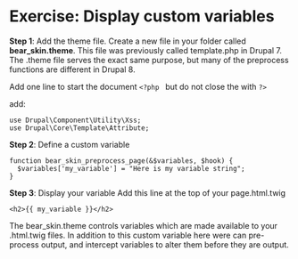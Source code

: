 # Exercise: Display custom variables

**Step 1**: Add the theme file.
Create a new file in your folder called **bear_skin.theme**. This file was previously called template.php in Drupal 7. The .theme file serves the exact same purpose, but many of the preprocess functions are different in Drupal 8.


Add one line to start the document
```<?php ```
but do not close the with ```?>```

add:

```
use Drupal\Component\Utility\Xss;
use Drupal\Core\Template\Attribute;
```

**Step 2**: Define a custom variable

```
function bear_skin_preprocess_page(&$variables, $hook) {
  $variables['my_variable'] = "Here is my variable string";
}
```

**Step 3**: Display your variable
Add this line at the top of your page.html.twig

```<h2>{{ my_variable }}</h2>```

The bear_skin.theme controls variables which are made available to your .html.twig files. In addition to this custom variable here were can pre-process output, and intercept variables to alter them before they are output. 